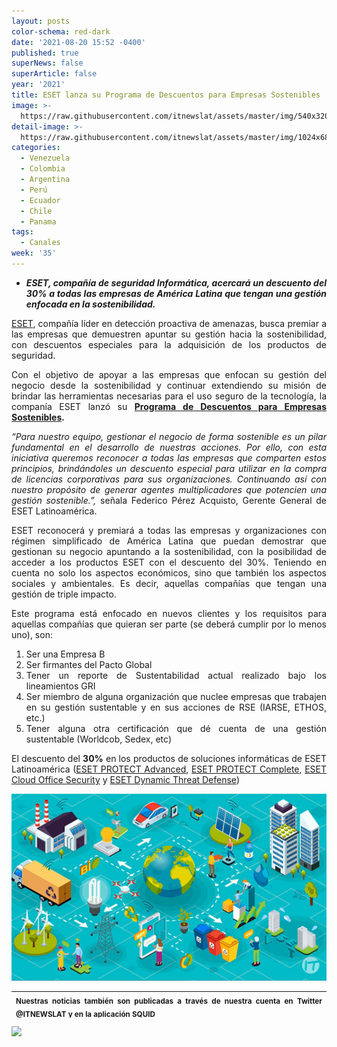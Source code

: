 ```yaml
---
layout: posts
color-schema: red-dark
date: '2021-08-20 15:52 -0400'
published: true
superNews: false
superArticle: false
year: '2021'
title: ESET lanza su Programa de Descuentos para Empresas Sostenibles
image: >-
  https://raw.githubusercontent.com/itnewslat/assets/master/img/540x320/Mercado-empresas-p.jpg
detail-image: >-
  https://raw.githubusercontent.com/itnewslat/assets/master/img/1024x680/Mercado-empresas-g.jpg
categories:
  - Venezuela
  - Colombia
  - Argentina
  - Perú
  - Ecuador
  - Chile
  - Panama
tags:
  - Canales
week: '35'
---
```

<ul style="list-style-type: disc; text-align: justify;">
	<li><strong><em>ESET, compañía de seguridad Informática, acercará un descuento del 30% a todas las empresas de América Latina que tengan una gestión enfocada en la sostenibilidad.</em></strong></li>
</ul>
<p style="text-align: justify;"><a href="https://www.eset.com/latam/">ESET</a>, compañía líder en detección proactiva de amenazas, busca premiar a las empresas que demuestren apuntar su gestión hacia la sostenibilidad, con descuentos especiales para la adquisición de los productos de seguridad.</p>
<p style="text-align: justify;">Con el objetivo de apoyar a las empresas que enfocan su gestión del negocio desde la sostenibilidad y continuar extendiendo su misión de brindar las herramientas necesarias para el uso seguro de la tecnología, la companía ESET lanzó su <a href="https://www.eset.com/latam/empresas-sostenibles/"><strong>Programa de Descuentos para Empresas Sostenibles</strong></a><strong>.</strong></p>
<p style="text-align: justify;"><em>“Para nuestro equipo, gestionar el negocio de forma sostenible es un pilar fundamental en el desarrollo de nuestras acciones. Por ello, con esta iniciativa queremos reconocer a todas las empresas que comparten estos principios, brindándoles un descuento especial para utilizar en la compra de licencias corporativas para sus organizaciones. Continuando así con nuestro propósito de generar agentes multiplicadores que potencien una gestión sostenible.”, </em>señala Federico Pérez Acquisto, Gerente General de ESET Latinoamérica.</p>
<p style="text-align: justify;">ESET reconocerá y premiará a todas las empresas y organizaciones con régimen simplificado de América Latina que puedan demostrar que gestionan su negocio apuntando a la sostenibilidad, con la posibilidad de acceder a los productos ESET con el descuento del 30%. Teniendo en cuenta no solo los aspectos económicos, sino que también los aspectos sociales y ambientales. Es decir, aquellas compañías que tengan una gestión de triple impacto.</p>
<p style="text-align: justify;">Este programa está enfocado en nuevos clientes y los requisitos para aquellas compañías que quieran ser parte (se deberá cumplir por lo menos uno), son:</p>

<ol style="text-align: justify;">
	<li>Ser una Empresa B</li>
	<li>Ser firmantes del Pacto Global</li>
	<li>Tener un reporte de Sustentabilidad actual realizado bajo los lineamientos GRI</li>
	<li>Ser miembro de alguna organización que nuclee empresas que trabajen en su gestión sustentable y en sus acciones de RSE (IARSE, ETHOS, etc.)</li>
	<li>Tener alguna otra certificación que dé cuenta de una gestión sustentable (Worldcob, Sedex, etc)</li>
</ol>
<p style="text-align: justify;">El descuento del <strong>30%</strong> en los productos de soluciones informáticas de ESET Latinoamérica (<a href="https://www.eset.com/ar/empresas/advanced-protection-bundle/">ESET PROTECT Advanced</a>, <a href="https://www.eset.com/ar/empresas/complete-protection-bundle/">ESET PROTECT Complete</a>, <a href="https://www.eset.com/ar/empresas/seguridad-en-nube/">ESET Cloud Office Security</a> y <a href="https://www.eset.com/ar/empresas/analisis-sandbox-en-nube">ESET Dynamic Threat Defense</a>)</p>
<p style="text-align: justify;"></p>

![](https://raw.githubusercontent.com/itnewslat/assets/master/img/540x320/Mercado-empresas-p.jpg)

<table style="height: 42px;" width="569">
<tbody>
<tr>
<td style="text-align: justify;"><sub><strong>Nuestras noticias también son publicadas a través de nuestra cuenta en Twitter <a href="https://twitter.com/itnewslat?lang=es">@ITNEWSLAT</a> y en la aplicación <a href="https://squidapp.co/en/">SQUID</a></strong></sub></td>
</tr>
</tbody>
</table>

<img src="https://tracker.metricool.com/c3po.jpg?hash=56f88a41e39ab42c063cc51676587a04"/>
